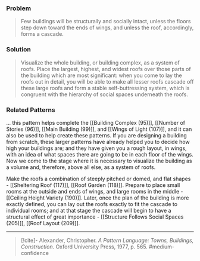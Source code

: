 ### Problem
>Few buildings will be structurally and socially intact, unless the floors step down toward the ends of wings, and unless the roof, accordingly, forms a cascade.

### Solution
>Visualize the whole building, or building complex, as a system of roofs.
>Place the largest, highest, and widest roofs over those parts of the building which are most significant: when you come to lay the roofs out in detail, you will be able to make all lesser roofs cascade off these large roofs and form a stable self-buttressing system, which is congruent with the hierarchy of social spaces underneath the roofs.

### Related Patterns
... this pattern helps complete the [[Building Complex (95)]], [[Number of Stories (96)]], [[Main Building (99)]], and [[Wings of Light (107)]], and it can also be used to help create these patterns. If you are designing a building from scratch, these larger patterns have already helped you to decide how high your buildings are; and they have given you a rough layout, in wings, with an idea of what spaces there are going to be in each floor of the wings. Now we come to the stage where it is necessary to visualize the building as a volume and, therefore, above all else, as a system of roofs.

Make the roofs a combination of steeply pitched or domed, and flat shapes - [[Sheltering Roof (117)]], [[Roof Garden (118)]]. Prepare to place small rooms at the outside and ends of wings, and large rooms in the middle - [[Ceiling Height Variety (190)]]. Later, once the plan of the building is more exactly defined, you can lay out the roofs exactly to fit the cascade to individual rooms; and at that stage the cascade will begin to have a structural effect of great importance - [[Structure Follows Social Spaces (205)]], [[Roof Layout (209)]].

---

> [!cite]- Alexander, Christopher. _A Pattern Language: Towns, Buildings, Construction_. Oxford University Press, 1977, p. 565.
> #medium-confidence 